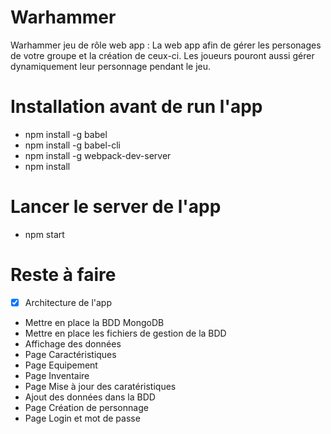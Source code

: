 # Warhammer
Warhammer jeu de rôle web app : La web app afin de gérer les personages de votre groupe et la création de ceux-ci.
Les joueurs pouront aussi gérer dynamiquement leur personnage pendant le jeu.

# Installation avant de run l'app
* npm install -g babel
* npm install -g babel-cli
* npm install -g webpack-dev-server
* npm install

# Lancer le server de  l'app
* npm start  

# Reste à faire
- [x] Architecture de l'app
- Mettre en place la BDD MongoDB
- Mettre en place les fichiers de gestion de la BDD
- Affichage des données
- Page Caractéristiques
- Page Equipement
- Page Inventaire
- Page Mise à jour des caratéristiques
- Ajout des données dans la BDD
- Page Création de personnage
- Page Login et mot de passe